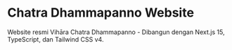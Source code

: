 # Chatra Dhammapanno Website

Website resmi Vihāra Chatra Dhammapanno - Dibangun dengan Next.js 15, TypeScript, dan Tailwind CSS v4.
